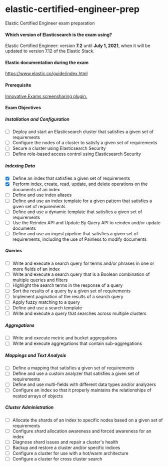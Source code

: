 # elastic-certified-engineer-prep
Elastic Certified Engineer exam preparation


#### Which version of Elasticsearch is the exam using?
Elastic Certified Engineer: version __7.2__ until __July 1, 2021__, when it will be updated to version 7.12 of the Elastic Stack. 

#### Elastic documentation during the exam 
https://www.elastic.co/guide/index.html

#### Prerequisite
[Innovative Exams screensharing plugin.](https://chrome.google.com/webstore/detail/psi-in-application-extens/leneiifcmnfminekdbgbofkdddlkhcep?hl=en)

#### Exam Objectives

##### Installation and Configuration

- [ ] Deploy and start an Elasticsearch cluster that satisfies a given set of requirements
- [ ] Configure the nodes of a cluster to satisfy a given set of requirements
- [ ] Secure a cluster using Elasticsearch Security
- [ ] Define role-based access control using Elasticsearch Security

##### Indexing Data

- [x] Define an index that satisfies a given set of requirements
- [x] Perform index, create, read, update, and delete operations on the documents of an index
- [ ] Define and use index aliases
- [ ] Define and use an index template for a given pattern that satisfies a given set of requirements
- [ ] Define and use a dynamic template that satisfies a given set of requirements
- [ ] Use the Reindex API and Update By Query API to reindex and/or update documents
- [ ] Define and use an ingest pipeline that satisfies a given set of requirements, including the use of Painless to modify documents

##### Queries

- [ ] Write and execute a search query for terms and/or phrases in one or more fields of an index
- [ ] Write and execute a search query that is a Boolean combination of multiple queries and filters
- [ ] Highlight the search terms in the response of a query
- [ ] Sort the results of a query by a given set of requirements
- [ ] Implement pagination of the results of a search query
- [ ] Apply fuzzy matching to a query
- [ ] Define and use a search template
- [ ] Write and execute a query that searches across multiple clusters

##### Aggregations

- [ ] Write and execute metric and bucket aggregations
- [ ] Write and execute aggregations that contain sub-aggregations

##### Mappings and Text Analysis

- [ ] Define a mapping that satisfies a given set of requirements
- [ ] Define and use a custom analyzer that satisfies a given set of requirements
- [ ] Define and use multi-fields with different data types and/or analyzers
- [ ] Configure an index so that it properly maintains the relationships of nested arrays of objects

##### Cluster Administration

- [ ] Allocate the shards of an index to specific nodes based on a given set of requirements
- [ ] Configure shard allocation awareness and forced awareness for an index
- [ ] Diagnose shard issues and repair a cluster's health
- [ ] Backup and restore a cluster and/or specific indices
- [ ] Configure a cluster for use with a hot/warm architecture
- [ ] Configure a cluster for cross cluster search
